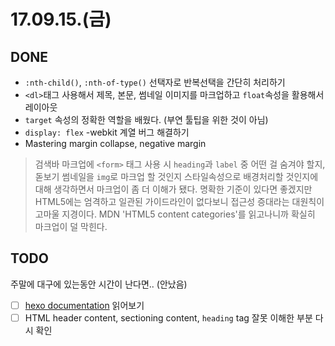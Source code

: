 # 17.09.15.(금)

## DONE
  * `:nth-child()`, `:nth-of-type()` 선택자로 반복선택을 간단히 처리하기
  * `<dl>`태그 사용해서 제목, 본문, 썸네일 이미지를 마크업하고 `float`속성을 활용해서 레이아웃
  * `target` 속성의 정확한 역할을 배웠다. (부연 툴팁을 위한 것이 아님)
  * `display: flex` -webkit 계열 버그 해결하기
  * Mastering margin collapse, negative margin  
> 검색바 마크업에 `<form>` 태그 사용 시 `heading`과 `label` 중 어떤 걸 숨겨야 할지, 돋보기 썸네일을 `img`로 마크업 할 것인지 스타일속성으로 배경처리할 것인지에 대해 생각하면서 마크업이 좀 더 이해가 됐다. 명확한 기준이 있다면 좋겠지만 HTML5에는 엄격하고 일관된 가이드라인이 없다보니 접근성 증대라는 대원칙이 고마울 지경이다. MDN 'HTML5 content categories'를 읽고나니까 확실히 마크업이 덜 막힌다.  

## TODO  
주말에 대구에 있는동안 시간이 난다면.. (안났음)
  * [ ] [hexo documentation](https://hexo.io/docs/) 읽어보기
  * [ ] HTML header content, sectioning content, `heading` tag 잘못 이해한 부분 다시 확인